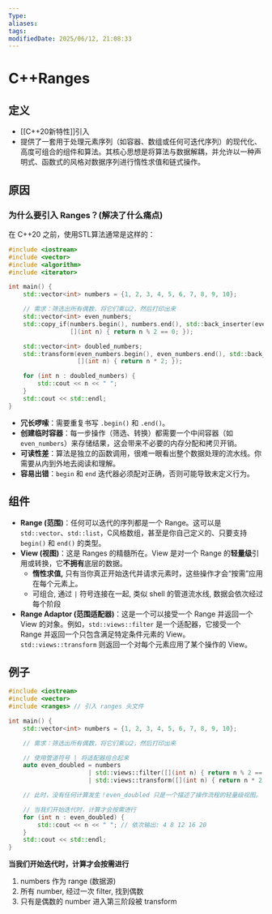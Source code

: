 ```yaml
---
Type:
aliases: 
tags: 
modifiedDate: 2025/06/12, 21:08:33
---
```


# C++Ranges

## 定义

-  [[C++20新特性]]引入
- 提供了一套用于处理元素序列（如容器、数组或任何可迭代序列）的现代化、高度可组合的组件和算法。其核心思想是将算法与数据解耦，并允许以一种声明式、函数式的风格对数据序列进行惰性求值和链式操作。

## 原因

### **为什么要引入 Ranges？(解决了什么痛点)**

在 C++20 之前，使用STL算法通常是这样的：

```cpp
#include <iostream>
#include <vector>
#include <algorithm>
#include <iterator>

int main() {
    std::vector<int> numbers = {1, 2, 3, 4, 5, 6, 7, 8, 9, 10};

    // 需求：筛选出所有偶数，将它们乘以2，然后打印出来
    std::vector<int> even_numbers;
    std::copy_if(numbers.begin(), numbers.end(), std::back_inserter(even_numbers),
                 [](int n) { return n % 2 == 0; });

    std::vector<int> doubled_numbers;
    std::transform(even_numbers.begin(), even_numbers.end(), std::back_inserter(doubled_numbers),
                   [](int n) { return n * 2; });

    for (int n : doubled_numbers) {
        std::cout << n << " ";
    }
    std::cout << std::endl;
}
```

- **冗长啰嗦**：需要重复书写 `.begin()` 和 `.end()`。
- **创建临时容器**：每一步操作（筛选、转换）都需要一个中间容器（如 `even_numbers`）来存储结果，这会带来不必要的内存分配和拷贝开销。
- **可读性差**：算法是独立的函数调用，很难一眼看出整个数据处理的流水线。你需要从内到外地去阅读和理解。
- **容易出错**：`begin` 和 `end` 迭代器必须配对正确，否则可能导致未定义行为。

## 组件

- **Range (范围)**：任何可以迭代的序列都是一个 Range。这可以是 `std::vector`、`std::list`，C风格数组，甚至是你自己定义的、只要支持 `begin()` 和 `end()` 的类型。
- **View (视图)**：这是 Ranges 的精髓所在。View 是对一个 Range 的**轻量级**引用或转换，它**不拥有**底层的数据。
    - **惰性求值,** 只有当你真正开始迭代并请求元素时，这些操作才会“按需”应用在每个元素上。
    - 可组合, 通过 `|` 符号连接在一起, 类似 shell 的管道流水线, 数据会依次经过每个阶段
- **Range Adaptor (范围适配器)**：这是一个可以接受一个 Range 并返回一个 View 的对象。例如，`std::views::filter` 是一个适配器，它接受一个 Range 并返回一个只包含满足特定条件元素的 View。`std::views::transform` 则返回一个对每个元素应用了某个操作的 View。

## 例子

```cpp
#include <iostream>
#include <vector>
#include <ranges> // 引入 ranges 头文件

int main() {
    std::vector<int> numbers = {1, 2, 3, 4, 5, 6, 7, 8, 9, 10};

    // 需求：筛选出所有偶数，将它们乘以2，然后打印出来

    // 使用管道符号 | 将适配器组合起来
    auto even_doubled = numbers
                      | std::views::filter([](int n) { return n % 2 == 0; })
                      | std::views::transform([](int n) { return n * 2; });

    // 此时，没有任何计算发生！even_doubled 只是一个描述了操作流程的轻量级视图。

    // 当我们开始迭代时，计算才会按需进行
    for (int n : even_doubled) {
        std::cout << n << " "; // 依次输出: 4 8 12 16 20
    }
    std::cout << std::endl;
}
```

**当我们开始迭代时，计算才会按需进行**
1. numbers 作为 range (数据源)
2. 所有 number, 经过一次 filter, 找到偶数
3. 只有是偶数的 number 进入第三阶段被 transform
